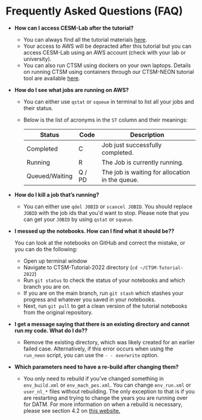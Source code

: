 # Frequently Asked Questions (FAQ)

* **How can I access CESM-Lab after the tutorial?**
  - You can always find all the tutorial materials [here](https://ncar.github.io/CTSM-Tutorial-2022/README.html). 
  - Your access to AWS will be depracted after this tutorial but you can access CESM-Lab using an AWS account (check with your lab or university).
  - You can also run CTSM using dockers on your own laptops. Details on running CTSM using containers through our CTSM-NEON tutorial tool are available [here](https://ncar.github.io/NEON-visualization/).


* **How do I see what jobs are running on AWS?**
  - You can either use `qstat` or `squeue` in terminal to list all your jobs and their status. 
  - Below is the list of acronyms in the `ST` column and their meanings:

    | Status | Code | Description |
    | --- | ----------- | ----------- |
    | Completed | C | Job just successfully completed. |
    | Running | R | The Job is currently running. |
    | Queued/Waiting | Q / PD | The job is waiting for allocation in the queue. |


* **How do I kill a job that’s running?**
  - You can either use `qdel JOBID` or `scancel JOBID`. You should replace `JOBID` with the job ids that you'd want to stop. Please note that you can get your `JOBID` by using `qstat` or `squeue`.

* **I messed up the notebooks. How can I find what it should be??**

    You can look at the notebooks on GitHub and correct the mistake, or you can do the following:
     - Open up terminal window
     - Navigate to CTSM-Tutorial-2022 directory (`cd ~/CTSM-Tutorial-2022`)
     - Run `git status` to check the status of your notebooks and which branch you are on. 
     - If you are on the main branch, run `git stash` which stashes your progress and whatever you saved in your notebooks. 
     - Next, run `git pull` to get a clean version of the tutorial notebooks from the original repository. 

* **I get a message saying that there is an existing directory and cannot run my code. What do I do??**

    * Remove the existing directory, which was likely created for an earlier failed case. Alternatively, if this error occurs when using the `run_neon` script, you can use the `- - overwrite` option.

* **Which parameters need to have a re-build after changing them?**

    * You only need to rebuild if you've changed something in `env_build.xml` or `env_mach_pes.xml`. You can change `env_run.xml` or `user_nl_*` files without rebuilding. The only exception to that is if you are restarting and trying to change the years you are running over for DATM. For more information on when a rebuild is necessary, please see section 4.2 on [this website.](https://esmci.github.io/cime/versions/ufs_release_v1.0/html/users_guide/building-a-case.html)

